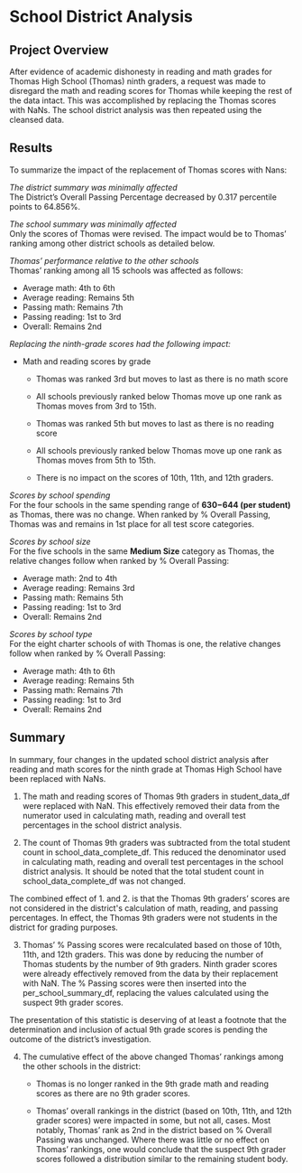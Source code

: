 # School District Analysis
## Project Overview

After evidence of academic dishonesty in reading and math grades for Thomas High School (Thomas) ninth graders, a request was made to disregard the math and reading scores for Thomas while keeping the rest of the data intact.  This was accomplished by replacing the Thomas scores with NaNs.  The school district analysis was then repeated using the cleansed data.

## Results

To summarize the impact of the replacement of Thomas scores with Nans:

*The district summary was minimally affected*  
The District’s Overall Passing Percentage decreased by 0.317 percentile points to 64.856%.

*The school summary was minimally affected*  
Only the scores of Thomas were revised. The impact would be to Thomas’ ranking among other district schools as detailed below. 

*Thomas’ performance relative to the other schools*  
Thomas’ ranking among all 15 schools was affected as follows:  
  - Average math:		  4th to 6th  
  - Average reading:	Remains 5th  
  - Passing math:		  Remains 7th  
  - Passing reading:  1st to 3rd  
  - Overall:  		    Remains 2nd  

*Replacing the ninth-grade scores had the following impact:*  
  - Math and reading scores by grade  
    - Thomas was ranked 3rd but moves to last as there is no math score  
    - All schools previously ranked below Thomas move up one rank as Thomas moves from 3rd to 15th.

    - Thomas was ranked 5th but moves to last as there is no reading score
    - All schools previously ranked below Thomas move up one rank as Thomas moves from 5th to 15th.

    - There is no impact on the scores of 10th, 11th, and 12th graders.

*Scores by school spending*  
For the four schools in the same spending range of **$630-$644 (per student)** as Thomas, there was no change. When ranked by % Overall Passing, Thomas was and remains in 1st place for all test score categories. 

*Scores by school size*  
For the five schools in the same **Medium Size** category as Thomas, the relative changes follow when ranked by % Overall Passing:  
  - Average math:  	    2nd to 4th  
  - Average reading:  	Remains 3rd  
  - Passing math:  	    Remains 5th  
  - Passing reading:  	1st to 3rd  
  - Overall:  Remains 	2nd  

*Scores by school type*  
For the eight charter schools of with Thomas is one, the relative changes follow when ranked by % Overall Passing:  
  - Average math:  	    4th to 6th 
  - Average reading:  	Remains 5th 
  - Passing math:  	    Remains 7th 
  - Passing reading:  	1st to 3rd 
  - Overall:  		      Remains 2nd 

## Summary


In summary, four changes in the updated school district analysis after reading and math scores for the ninth grade at Thomas High School have been replaced with NaNs.  

1.	The math and reading scores of Thomas 9th graders in student_data_df were replaced with NaN.  This effectively removed their data from the numerator used in calculating math, reading and overall test percentages in the school district analysis.  

2.	The count of Thomas 9th graders was subtracted from the total student count in school_data_complete_df. This reduced the denominator used in calculating math, reading and overall test percentages in the school district analysis.  It should be noted that the total student count in school_data_complete_df was not changed.  

The combined effect of 1. and 2. is that the Thomas 9th graders’ scores are not considered in the district's calculation of math, reading, and passing percentages.  In effect, the Thomas 9th graders were not students in the district for grading purposes.  

3.	Thomas’ % Passing scores were recalculated based on those of 10th, 11th, and 12th graders.  This was done by reducing the number of Thomas students by the number of 9th graders.  Ninth grader scores were already effectively removed from the data by their replacement with NaN.  The % Passing scores were then inserted into the per_school_summary_df, replacing the values calculated using the suspect 9th grader scores.  

The presentation of this statistic is deserving of at least a footnote that the determination and inclusion of actual 9th grade scores is pending the outcome of the district’s investigation.   

4.	The cumulative effect of the above changed Thomas’ rankings among the other schools in the district:  

    -	Thomas is no longer ranked in the 9th grade math and reading scores as there are no 9th grader scores.  

    -	Thomas’ overall rankings in the district (based on 10th, 11th, and 12th grader scores) were impacted in some, but not all, cases.  Most notably, Thomas’ rank as 2nd in the district based on % Overall Passing was unchanged.  Where there was little or no effect on Thomas’ rankings, one would conclude that the suspect 9th grader scores followed a distribution similar to the remaining student body.  
